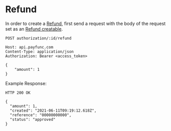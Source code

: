 # Refund
In order to create a [Refund](../merchants-reference/refund.html), first send a request with the body of the request set as an [Refund creatable](../merchants-reference/refund.html#creatable).

``` {1}
POST authorization/:id/refund

Host: api.payfunc.com
Content-Type: application/json
Authorization: Bearer <access_token>

{
    "amount": 1
}
```

Example Response:
``` {1}
HTTP 200 OK

{
  "amount": 1,
  "created": "2021-06-11T09:19:12.618Z",
  "reference": "00000000000",
  "status": "approved"
}
```
